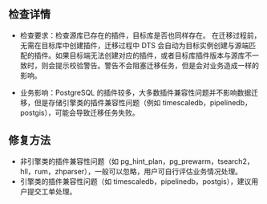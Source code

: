 
## 检查详情
- 检查要求：检查源库已存在的插件，目标库是否也同样存在。
在迁移过程前，无需在目标库中创建插件，迁移过程中 DTS 会自动为目标实例创建与源端匹配的插件。如果目标端无法创建对应的插件，或者目标库插件版本与源库不一致时，则会提示校验警告。警告不会阻塞迁移任务，但是会对业务造成一样的影响。
   
- 业务影响：PostgreSQL 的插件较多，大多数插件兼容性问题并不影响数据迁移，但是存储引擎类的插件兼容性问题（例如 timescaledb，pipelinedb，postgis），可能会导致迁移任务失败。

## 修复方法
- 非引擎类的插件兼容性问题（如 pg_hint_plan，pg_prewarm，tsearch2，hll，rum，zhparser），一般可以忽略，用户可自行评估业务情况处理。
- 引擎类的插件兼容性问题（如 timescaledb，pipelinedb，postgis），建议用户提交工单处理。

